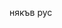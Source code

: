 <p align="left">
  някъв рус
  <!-- <img width="1200" src="https://media.discordapp.net/attachments/884052584762077245/1131934217400492073/Group_296.jpg?width=1920&height=859">
  <!-- make this an animated gif at some point ^^^ (07/11/22 - date of comment) -->
</p>
